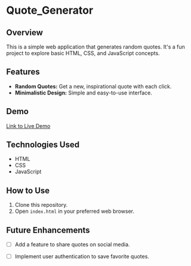 # Quote_Generator

## Overview

This is a simple web application that generates random quotes. It's a fun project to explore basic HTML, CSS, and JavaScript concepts.

## Features

- **Random Quotes:** Get a new, inspirational quote with each click.
- **Minimalistic Design:** Simple and easy-to-use interface.

## Demo

[Link to Live Demo](https://prinston.github.io/Quote_Generator/)

## Technologies Used

- HTML
- CSS
- JavaScript

## How to Use

1. Clone this repository.
2. Open `index.html` in your preferred web browser.


## Future Enhancements

- [ ] Add a feature to share quotes on social media.
- [ ] Implement user authentication to save favorite quotes.

